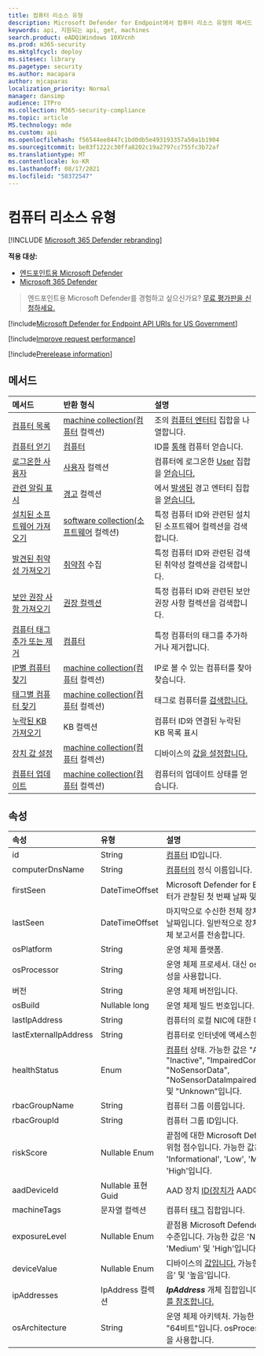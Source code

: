 ```yaml
---
title: 컴퓨터 리소스 유형
description: Microsoft Defender for Endpoint에서 컴퓨터 리소스 유형의 메서드 및 속성에 대해 자세히 알아보습니다.
keywords: api, 지원되는 api, get, machines
search.product: eADQiWindows 10XVcnh
ms.prod: m365-security
ms.mktglfcycl: deploy
ms.sitesec: library
ms.pagetype: security
ms.author: macapara
author: mjcaparas
localization_priority: Normal
manager: dansimp
audience: ITPro
ms.collection: M365-security-compliance
ms.topic: article
MS.technology: mde
ms.custom: api
ms.openlocfilehash: f56544ee8447c1bd0db5e493193357a50a1b1904
ms.sourcegitcommit: be83f1222c30ffa8202c19a2797cc755fc3b72af
ms.translationtype: MT
ms.contentlocale: ko-KR
ms.lasthandoff: 08/17/2021
ms.locfileid: "58372547"
---
```

# <a name="machine-resource-type"></a>컴퓨터 리소스 유형

[!INCLUDE [Microsoft 365 Defender rebranding](../../includes/microsoft-defender.md)]

**적용 대상:**
- [엔드포인트용 Microsoft Defender](https://go.microsoft.com/fwlink/p/?linkid=2154037)
- [Microsoft 365 Defender](https://go.microsoft.com/fwlink/?linkid=2118804)

> 엔드포인트용 Microsoft Defender를 경험하고 싶으신가요? [무료 평가판을 신청하세요.](https://signup.microsoft.com/create-account/signup?products=7f379fee-c4f9-4278-b0a1-e4c8c2fcdf7e&ru=https://aka.ms/MDEp2OpenTrial?ocid=docs-wdatp-exposedapis-abovefoldlink)

[!include[Microsoft Defender for Endpoint API URIs for US Government](../../includes/microsoft-defender-api-usgov.md)]

[!include[Improve request performance](../../includes/improve-request-performance.md)]

[!include[Prerelease information](../../includes/prerelease.md)]

## <a name="methods"></a>메서드

메서드|반환 형식 |설명
:---|:---|:---
[컴퓨터 목록](get-machines.md) | [machine collection(컴퓨터](machine.md) 컬렉션) | 조의 [컴퓨터 엔터티](machine.md) 집합을 나열합니다.
[컴퓨터 얻기](get-machine-by-id.md) | [컴퓨터](machine.md) | ID를 [통해](machine.md) 컴퓨터 얻습니다.
[로그온한 사용자](get-machine-log-on-users.md) | [사용자](user.md) 컬렉션 | 컴퓨터에 로그온한 [User](user.md) 집합을 [얻습니다.](machine.md)
[관련 알림 표시](get-machine-related-alerts.md) | [경고](alerts.md) 컬렉션 | 에서 [발생된](alerts.md) 경고 엔터티 집합을 [얻습니다.](machine.md)
[설치된 소프트웨어 가져오기](get-installed-software.md) | [software collection(소프트웨어](software.md) 컬렉션) | 특정 컴퓨터 ID와 관련된 설치된 소프트웨어 컬렉션을 검색합니다.
[발견된 취약성 가져오기](get-discovered-vulnerabilities.md) | [취약점](vulnerability.md) 수집 | 특정 컴퓨터 ID와 관련된 검색된 취약성 컬렉션을 검색합니다.
[보안 권장 사항 가져오기](get-security-recommendations.md) | [권장 컬렉션](recommendation.md) | 특정 컴퓨터 ID와 관련된 보안 권장 사항 컬렉션을 검색합니다.
[컴퓨터 태그 추가 또는 제거](add-or-remove-machine-tags.md) | [컴퓨터](machine.md) | 특정 컴퓨터의 태그를 추가하거나 제거합니다.
[IP별 컴퓨터 찾기](find-machines-by-ip.md) | [machine collection(컴퓨터](machine.md) 컬렉션) | IP로 볼 수 있는 컴퓨터를 찾아 찾습니다.
[태그별 컴퓨터 찾기](find-machines-by-tag.md) | [machine collection(컴퓨터](machine.md) 컬렉션) | 태그로 컴퓨터를 [검색합니다.](machine-tags.md)
[누락된 KB 가져오기](get-missing-kbs-machine.md) | KB 컬렉션 | 컴퓨터 ID와 연결된 누락된 KB 목록 표시
[장치 값 설정](set-device-value.md)| [machine collection(컴퓨터](machine.md) 컬렉션) | 디바이스의 [값을 설정합니다.](tvm-assign-device-value.md)
[컴퓨터 업데이트](update-machine-method.md) |[machine collection(컴퓨터](machine.md) 컬렉션) | 컴퓨터의 업데이트 상태를 얻습니다.

## <a name="properties"></a>속성

속성 |   유형   |   설명
:---|:---|:---
id | String | [컴퓨터](machine.md) ID입니다.
computerDnsName | String | [컴퓨터의](machine.md) 정식 이름입니다.
firstSeen | DateTimeOffset | Microsoft Defender for [](machine.md) Endpoint에서 컴퓨터가 관찰된 첫 번째 날짜 및 시간입니다.
lastSeen | DateTimeOffset |마지막으로 수신한 전체 장치 보고서의 시간 및 날짜입니다. 일반적으로 장치는 24시간마다 전체 보고서를 전송합니다.
osPlatform | String | 운영 체제 플랫폼.
osProcessor | String | 운영 체제 프로세서. 대신 osArchitecture 속성을 사용합니다.
버전 | String | 운영 체제 버전입니다.
osBuild | Nullable long | 운영 체제 빌드 번호입니다.
lastIpAddress | String | 컴퓨터의 로컬 NIC에 대한 마지막 [IP입니다.](machine.md)
lastExternalIpAddress | String | 컴퓨터로 인터넷에 [](machine.md) 액세스한 마지막 IP입니다.
healthStatus | Enum | [컴퓨터](machine.md) 상태. 가능한 값은 "Active", "Inactive", "ImpairedCommunication", "NoSensorData", "NoSensorDataImpairedCommunication" 및 "Unknown"입니다. 
rbacGroupName | String | 컴퓨터 그룹 이름입니다.
rbacGroupId | String | 컴퓨터 그룹 ID입니다.
riskScore | Nullable Enum | 끝점에 대한 Microsoft Defender에서 평가한 위험 점수입니다. 가능한 값은 'None', 'Informational', 'Low', 'Medium' 및 'High'입니다.
aadDeviceId | Nullable 표현 Guid | AAD 장치 [ID(장치가](machine.md) AAD에 가입된 경우).
machineTags | 문자열 컬렉션 | 컴퓨터 [태그](machine.md) 집합입니다.
exposureLevel | Nullable Enum | 끝점용 Microsoft Defender에서 평가한 노출 수준입니다. 가능한 값은 'None', 'Low', 'Medium' 및 'High'입니다.
deviceValue | Nullable Enum | 디바이스의 [값입니다.](tvm-assign-device-value.md) 가능한 값은 '보통', '낮음' 및 '높음'입니다.
ipAddresses | IpAddress 컬렉션 | ***IpAddress*** 개체 집합입니다. 컴퓨터 [API 보기를 참조합니다.](get-machines.md)
osArchitecture | String | 운영 체제 아키텍처. 가능한 값은 "32비트", "64비트"입니다. osProcessor 대신 이 속성을 사용합니다.


